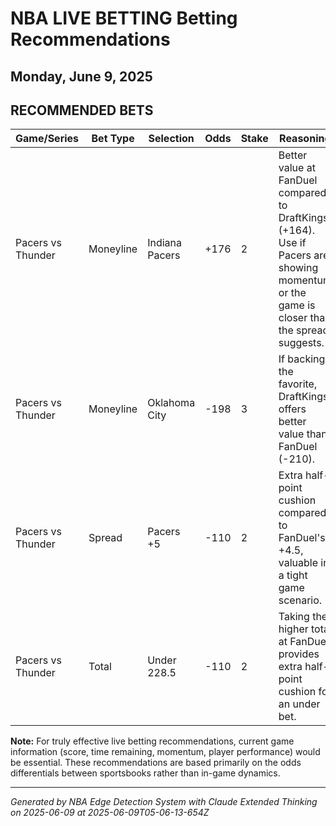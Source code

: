 # NBA LIVE BETTING Betting Recommendations
## Monday, June 9, 2025

## RECOMMENDED BETS
| Game/Series | Bet Type | Selection | Odds | Stake | Reasoning |
|-------------|----------|-----------|------|-------|-----------|
| Pacers vs Thunder | Moneyline | Indiana Pacers | +176 | 2 | Better value at FanDuel compared to DraftKings (+164). Use if Pacers are showing momentum or the game is closer than the spread suggests. |
| Pacers vs Thunder | Moneyline | Oklahoma City | -198 | 3 | If backing the favorite, DraftKings offers better value than FanDuel (-210). |
| Pacers vs Thunder | Spread | Pacers +5 | -110 | 2 | Extra half-point cushion compared to FanDuel's +4.5, valuable in a tight game scenario. |
| Pacers vs Thunder | Total | Under 228.5 | -110 | 2 | Taking the higher total at FanDuel provides extra half-point cushion for an under bet. |

**Note:** For truly effective live betting recommendations, current game information (score, time remaining, momentum, player performance) would be essential. These recommendations are based primarily on the odds differentials between sportsbooks rather than in-game dynamics.

---
*Generated by NBA Edge Detection System with Claude Extended Thinking on 2025-06-09 at 2025-06-09T05-06-13-654Z*
